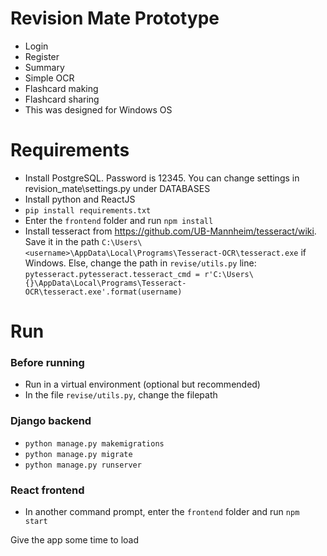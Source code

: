 
# Revision Mate Prototype
- Login
- Register
- Summary
- Simple OCR
- Flashcard making
- Flashcard sharing
- This was designed for Windows OS

# Requirements
- Install PostgreSQL. Password is 12345. You can change settings in revision_mate\settings.py under DATABASES
- Install python and ReactJS
- ```pip install requirements.txt```
- Enter the ```frontend``` folder and run ```npm install```
- Install tesseract from https://github.com/UB-Mannheim/tesseract/wiki. Save it in the path ```C:\Users\<username>\AppData\Local\Programs\Tesseract-OCR\tesseract.exe``` if Windows. Else, change the path in ```revise/utils.py``` line:
```pytesseract.pytesseract.tesseract_cmd = r'C:\Users\{}\AppData\Local\Programs\Tesseract-OCR\tesseract.exe'.format(username)```

# Run
### Before running
- Run in a virtual environment (optional but recommended)
- In the file ```revise/utils.py```, change the filepath
### Django backend
- ```python manage.py makemigrations```
- ```python manage.py migrate```
- ```python manage.py runserver```
### React frontend
- In another command prompt, enter the ```frontend``` folder and run ```npm start```

Give the app some time to load

